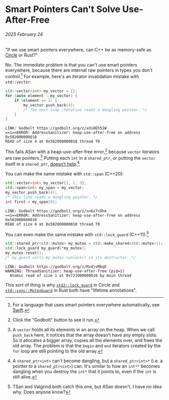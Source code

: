 # Smart Pointers Can't Solve Use-After-Free
###### 2025 February 24

"If we use smart pointers everywhere, can C++ be as memory-safe as [Circle] or
Rust?"

[Circle]: https://safecpp.org/draft.html

No. The immediate problem is that you can't use smart pointers everywhere,
because there are internal raw pointers in types you don't control.[^want] For
example, here's an iterator invalidation mistake with `std::vector`:

[^want]: For a language that uses smart pointers everywhere automatically, see
    [Swift].

[Swift]: https://docs.swift.org/swift-book/documentation/the-swift-programming-language/automaticreferencecounting/

```c++
std::vector<int> my_vector = {};
for (auto element : my_vector) {
    if (element == 2) {
        my_vector.push_back(4);
        /* The next loop iteration reads a dangling pointer. */
    }
}
```

```
LINK: Godbolt https://godbolt.org/z/xds8Eh51W
==1==ERROR: AddressSanitizer: heap-use-after-free on address 0x502000000018
READ of size 4 at 0x502000000018 thread T0
```

This fails ASan with a heap-use-after-free error,[^click] because `vector`
iterators are raw pointers.[^reallocate] Putting each `int` in a `shared_ptr`,
or putting the `vector` itself in a `shared_ptr`, [doesn't help].[^doesnt_help]

[^click]: Click the "Godbolt" button to see it run.

[^reallocate]: A `vector` holds all its elements in an array on the heap. When
    we call `push_back` here, it notices that the array doesn't have any empty
    slots. So it allocates a bigger array, copies all the elements over, and
    frees the old array. The problem is that the `begin` and `end` iterators
    created by the `for` loop are still pointing to the old array.

[doesn't help]: https://godbolt.org/z/sn6z7c8he

[^doesnt_help]: A `shared_ptr<int>` can't become dangling, but a
    `shared_ptr<int>*` (i.e. a pointer _to_ a `shared_ptr<int>`) can. It's
    similar to how an `int**` becomes dangling when you destroy the `int*` that
    it points to, even if the `int` is still alive.

You can make the same mistake with `std::span` (C++20):

```c++
std::vector<int> my_vector{1, 2, 3};
std::span<int> my_span = my_vector;
my_vector.push_back(4);
/* This line reads a dangling pointer. */
int first = my_span[0];
```

```
LINK: Godbolt https://godbolt.org/z/sn6z7c8he
==1==ERROR: AddressSanitizer: heap-use-after-free on address 0x502000000010
READ of size 4 at 0x502000000010 thread T0
```

You can even make the same mistake with `std::lock_guard` (C++11):[^tsan]

[^tsan]: TSan and Valgrind both catch this one, but ASan doesn't. I have no
    idea why. Does anyone know?

```c++
std::shared_ptr<std::mutex> my_mutex = std::make_shared<std::mutex>();
std::lock_guard my_guard(*my_mutex);
my_mutex.reset();
/* my_guard calls my_mutex->unlock() in its destructor. */
```

```
LINK: Godbolt https://godbolt.org/z/MzdjvMbqE
WARNING: ThreadSanitizer: heap-use-after-free (pid=1)
  Atomic read of size 1 at 0x721000000010 by main thread
```

This sort of thing is why [`std2::lock_guard`][lock_guard] in Circle and
[`std::sync::MutexGuard`][mutex_guard] in Rust both have "lifetime
annotations".

[lock_guard]: https://github.com/cppalliance/safe-cpp/blob/889685274438ca20344d4d9cb472e4392c4e35a9/libsafecxx/single-header/std2.h#L1235
[mutex_guard]: https://doc.rust-lang.org/std/sync/struct.MutexGuard.html
